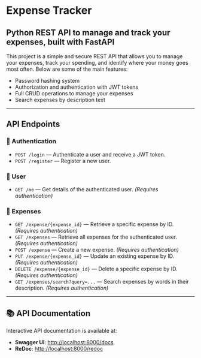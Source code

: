 # Expense Tracker

## Python REST API to manage and track your expenses, built with FastAPI

This project is a simple and secure REST API that allows you to manage your expenses, track your spending, and identify where your money goes most often. Below are some of the main features:

- Password hashing system  
- Authorization and authentication with JWT tokens  
- Full CRUD operations to manage your expenses  
- Search expenses by description text  

---

## API Endpoints

### 🔐 Authentication

- `POST /login` — Authenticate a user and receive a JWT token.  
- `POST /register` — Register a new user.

### 👤 User

- `GET /me` — Get details of the authenticated user. *(Requires authentication)*

### 💸 Expenses

- `GET /expense/{expense_id}` — Retrieve a specific expense by ID. *(Requires authentication)*  
- `GET /expenses` — Retrieve all expenses for the authenticated user. *(Requires authentication)*  
- `POST /expense` — Create a new expense. *(Requires authentication)*  
- `PUT /expense/{expense_id}` — Update an existing expense by ID. *(Requires authentication)*  
- `DELETE /expense/{expense_id}` — Delete a specific expense by ID. *(Requires authentication)*  
- `GET /expenses/search?query=...` — Search expenses by words in their description. *(Requires authentication)*

---

## 📚 API Documentation

Interactive API documentation is available at:

- **Swagger UI**: [http://localhost:8000/docs](http://localhost:8000/docs)  
- **ReDoc**: [http://localhost:8000/redoc](http://localhost:8000/redoc)
